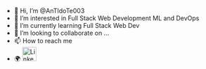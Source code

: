 - 👋 Hi, I’m @AnTIdoTe003
- 👀 I’m interested in Full Stack Web Development ML and DevOps
- 🌱 I’m currently learning Full Stack Web Dev
- 💞️ I’m looking to collaborate on ...
- 📫 How to reach me 
- 🌍 <a href = "https://www.linkedin.com/in/debmalya-biswas-340655209/" target = "_blank"> <img width = "32px" alt="Linkedin" src = "https://imgur.com/gallery/unF2qto"/> </a>
<!---
AnTIdoTe003/AnTIdoTe003 is a ✨ special ✨ repository because its `README.md` (this file) appears on your GitHub profile.
You can click the Preview link to take a look at your changes.
--->
